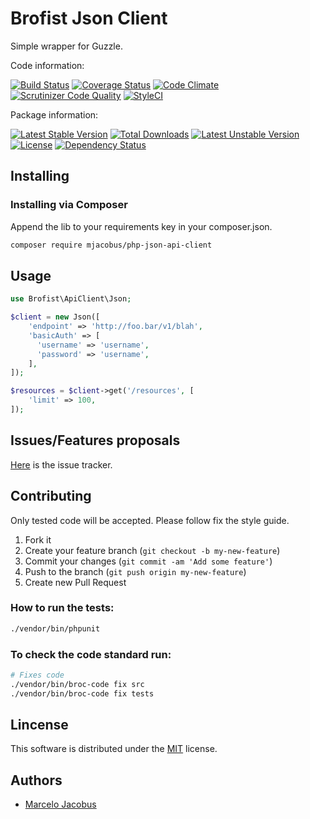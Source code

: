 Brofist Json Client
================

Simple wrapper for Guzzle.

Code information:

[![Build Status](https://travis-ci.org/mjacobus/php-json-api-client.png?branch=master)](https://travis-ci.org/mjacobus/php-json-api-client)
[![Coverage Status](https://coveralls.io/repos/mjacobus/php-json-api-client/badge.png)](https://coveralls.io/r/mjacobus/php-json-api-client)
[![Code Climate](https://codeclimate.com/github/mjacobus/php-json-api-client.png)](https://codeclimate.com/github/mjacobus/php-json-api-client)
[![Scrutinizer Code Quality](https://scrutinizer-ci.com/g/mjacobus/php-json-api-client/badges/quality-score.png?b=master)](https://scrutinizer-ci.com/g/mjacobus/php-json-api-client/?branch=master)
[![StyleCI](https://styleci.io/repos/68288559/shield)](https://styleci.io/repos/68288559)

Package information:

[![Latest Stable Version](https://poser.pugx.org/brofist/json-api-client/v/stable.svg)](https://packagist.org/packages/brofist/json-api-client)
[![Total Downloads](https://poser.pugx.org/brofist/json-api-client/downloads.svg)](https://packagist.org/packages/brofist/json-api-client)
[![Latest Unstable Version](https://poser.pugx.org/brofist/json-api-client/v/unstable.svg)](https://packagist.org/packages/brofist/json-api-client)
[![License](https://poser.pugx.org/brofist/json-api-client/license.svg)](https://packagist.org/packages/brofist/json-api-client)
[![Dependency Status](https://gemnasium.com/brofist/json-api-client.png)](https://gemnasium.com/brofist/json-api-client)


## Installing

### Installing via Composer

Append the lib to your requirements key in your composer.json.

```bash
composer require mjacobus/php-json-api-client
```

## Usage

```php
use Brofist\ApiClient\Json;

$client = new Json([
    'endpoint' => 'http://foo.bar/v1/blah',
    'basicAuth' => [
      'username' => 'username',
      'password' => 'username',
    ],
]);

$resources = $client->get('/resources', [
    'limit' => 100,
]);
```


## Issues/Features proposals

[Here](https://github.com/mjacobus/php-json-api-client/issues) is the issue tracker.

## Contributing

Only tested code will be accepted. Please follow fix the style guide.

1. Fork it
2. Create your feature branch (`git checkout -b my-new-feature`)
3. Commit your changes (`git commit -am 'Add some feature'`)
4. Push to the branch (`git push origin my-new-feature`)
5. Create new Pull Request

### How to run the tests:

```bash
./vendor/bin/phpunit
```

### To check the code standard run:

```bash
# Fixes code
./vendor/bin/broc-code fix src
./vendor/bin/broc-code fix tests
```

## Lincense

This software is distributed under the [MIT](MIT-LICENSE) license.

## Authors

- [Marcelo Jacobus](https://github.com/mjacobus)
